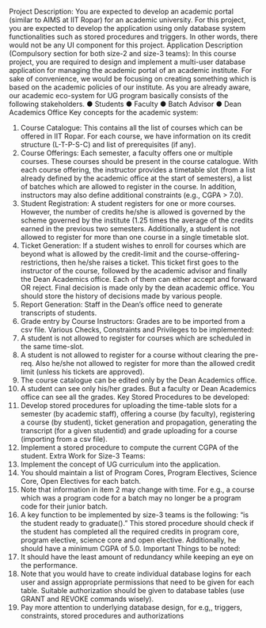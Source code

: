 Project Description:
You are expected to develop an academic portal (similar to AIMS at IIT Ropar) for an academic university. For this
project, you are expected to develop the application using only database system functionalities such as stored procedures
and triggers. In other words, there would not be any UI component for this project.
Application Description (Compulsory section for both size-2 and size-3 teams):
In this course project, you are required to design and implement a multi-user database application for managing the
academic portal of an academic institute. For sake of convenience, we would be focusing on creating something which is
based on the academic policies of our institute. As you are already aware, our academic eco-system for UG program
basically consists of the following stakeholders.
● Students
● Faculty
● Batch Advisor
● Dean Academics Office
Key concepts for the academic system:
1. Course Catalogue: This contains all the list of courses which can be offered in IIT Ropar. For each course, we
have information on its credit structure (L-T-P-S-C) and list of prerequisites (if any).
2. Course Offerings: Each semester, a faculty offers one or multiple courses. These courses should be present in the
course catalogue. With each course offering, the instructor provides a timetable slot (from a list already defined by
the academic office at the start of semesters), a list of batches which are allowed to register in the course. In
addition, instructors may also define additional constraints (e.g., CGPA > 7.0).
3. Student Registration: A student registers for one or more courses. However, the number of credits he/she is
allowed is governed by the scheme governed by the institute (1.25 times the average of the credits earned in the
previous two semesters. Additionally, a student is not allowed to register for more than one course in a single
timetable slot.
4. Ticket Generation: If a student wishes to enroll for courses which are beyond what is allowed by the credit-limit
and the course-offering-restrictions, then he/she raises a ticket. This ticket first goes to the instructor of the course,
followed by the academic advisor and finally the Dean Academics office. Each of them can either accept and
forward OR reject. Final decision is made only by the dean academic office. You should store the history of
decisions made by various people.
5. Report Generation: Staff in the Dean’s office need to generate transcripts of students.
6. Grade entry by Course Instructors: Grades are to be imported from a csv file.
Various Checks, Constraints and Privileges to be implemented:
1. A student is not allowed to register for courses which are scheduled in the same time-slot.
2. A student is not allowed to register for a course without clearing the pre-req. Also he/she not allowed to register
for more than the allowed credit limit (unless his tickets are approved).
3. The course catalogue can be edited only by the Dean Academics office.
4. A student can see only his/her grades. But a faculty or Dean Academics office can see all the grades.
Key Stored Procedures to be developed:
1. Develop stored procedures for uploading the time-table slots for a semester (by academic staff), offering a course
(by faculty), registering a course (by student), ticket generation and propagation, generating the transcript (for a
given studentid) and grade uploading for a course (importing from a csv file).
2. Implement a stored procedure to compute the current CGPA of the student.
Extra Work for Size-3 Teams:
1. Implement the concept of UG curriculum into the application.
2. You should maintain a list of Program Cores, Program Electives, Science Core, Open Electives for each batch.
3. Note that information in item 2 may change with time. For e.g., a course which was a program code for a batch
may no longer be a program code for their junior batch.
4. A key function to be implemented by size-3 teams is the following: “is the student ready to
graduate(<studentID>).” This stored procedure should check if the student has completed all the required credits
in program core, program elective, science core and open elective. Additionally, he should have a minimum
CGPA of 5.0.
Important Things to be noted:
1. It should have the least amount of redundancy while keeping an eye on the performance.
2. Note that you would have to create individual database logins for each user and assign appropriate
permissions that need to be given for each table. Suitable authorization should be given to database tables
(use GRANT and REVOKE commands wisely).
3. Pay more attention to underlying database design, for e.g,, triggers, constraints, stored procedures and
authorizations
